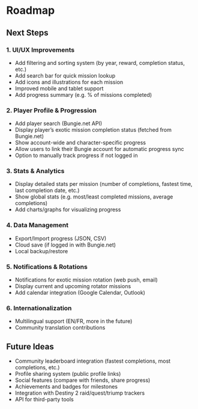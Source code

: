 # Roadmap

## Next Steps

### 1. UI/UX Improvements
- Add filtering and sorting system (by year, reward, completion status, etc.)
- Add search bar for quick mission lookup
- Add icons and illustrations for each mission
- Improved mobile and tablet support
- Add progress summary (e.g. % of missions completed)

### 2. Player Profile & Progression
- Add player search (Bungie.net API)
- Display player’s exotic mission completion status (fetched from Bungie.net)
- Show account-wide and character-specific progress
- Allow users to link their Bungie account for automatic progress sync
- Option to manually track progress if not logged in

### 3. Stats & Analytics
- Display detailed stats per mission (number of completions, fastest time, last completion date, etc.)
- Show global stats (e.g. most/least completed missions, average completions)
- Add charts/graphs for visualizing progress

### 4. Data Management
- Export/Import progress (JSON, CSV)
- Cloud save (if logged in with Bungie.net)
- Local backup/restore

### 5. Notifications & Rotations
- Notifications for exotic mission rotation (web push, email)
- Display current and upcoming rotator missions
- Add calendar integration (Google Calendar, Outlook)

### 6. Internationalization
- Multilingual support (EN/FR, more in the future)
- Community translation contributions

## Future Ideas
- Community leaderboard integration (fastest completions, most completions, etc.)
- Profile sharing system (public profile links)
- Social features (compare with friends, share progress)
- Achievements and badges for milestones
- Integration with Destiny 2 raid/quest/triump trackers
- API for third-party tools
